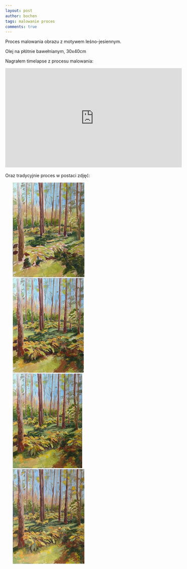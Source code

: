 ```yaml
---
layout: post
author: bochen
tags: malowanie proces
comments: true
---
```

Proces malowania obrazu z motywem leśno-jesiennym.

Olej na płótnie bawełnianym, 30x40cm  

Nagrałem timelapse z procesu malowania: 
<iframe width="560" height="315" src="https://www.youtube.com/embed/0kAfTdWDVCU?si=lAbUL-22daKTk16F" title="YouTube video player" frameborder="0" allow="accelerometer; autoplay; clipboard-write; encrypted-media; gyroscope; picture-in-picture; web-share" allowfullscreen></iframe>

Oraz tradycyjnie proces w postaci zdjęć:
<ul id="media" class="clearfix justified-gallery">
<div
            class="albumList"
            data-sub-html=""
            data-download-url="../assets/images/008_jesien_2_proces/large_000.jpg"
            data-src="../assets/images/008_jesien_2_proces/large_000.jpg"
            data-exthumbimage="../assets/images/008_jesien_2_proces/thumb_000.jpg"
            >
            <a href="../assets/images/008_jesien_2_proces/large_000.jpg">
            <img src="../assets/images/008_jesien_2_proces/small_000.jpg" height="300" />
            </a>
            </div>
<div
            class="albumList"
            data-sub-html=""
            data-download-url="../assets/images/008_jesien_2_proces/large_001.jpg"
            data-src="../assets/images/008_jesien_2_proces/large_001.jpg"
            data-exthumbimage="../assets/images/008_jesien_2_proces/thumb_001.jpg"
            >
            <a href="../assets/images/008_jesien_2_proces/large_001.jpg">
            <img src="../assets/images/008_jesien_2_proces/small_001.jpg" height="300" />
            </a>
            </div>
<div
            class="albumList"
            data-sub-html=""
            data-download-url="../assets/images/008_jesien_2_proces/large_002.jpg"
            data-src="../assets/images/008_jesien_2_proces/large_002.jpg"
            data-exthumbimage="../assets/images/008_jesien_2_proces/thumb_002.jpg"
            >
            <a href="../assets/images/008_jesien_2_proces/large_002.jpg">
            <img src="../assets/images/008_jesien_2_proces/small_002.jpg" height="300" />
            </a>
            </div>
<div
            class="albumList"
            data-sub-html=""
            data-download-url="../assets/images/008_jesien_2_proces/large_003.jpg"
            data-src="../assets/images/008_jesien_2_proces/large_003.jpg"
            data-exthumbimage="../assets/images/008_jesien_2_proces/thumb_003.jpg"
            >
            <a href="../assets/images/008_jesien_2_proces/large_003.jpg">
            <img src="../assets/images/008_jesien_2_proces/small_003.jpg" height="300" />
            </a>
            </div>
</ul>